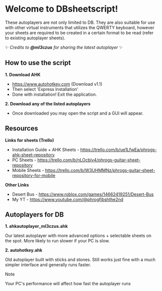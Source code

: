# Welcome to DBsheetscript!
These autoplayers are not only limited to DB. They are also suitable for use with other virtual instruments that utilizes the QWERTY keyboard, however your sheets are required to be created in a certain format to be read (refer to existing autoplayer sheets).

✨ _Credits to **@ml3czus** for sharing the latest autoplayer_ ✨

## How to use the script
**1. Download AHK**
- https://www.autohotkey.com (Download v1.1)
- Then select 'Express Installation'
- Done with installation! Exit the application.

**2. Download any of the listed autoplayers**
- Once downloaded you may open the script and a GUI will appear.

## Resources
**Links for sheets (Trello)**
- Installation Guide + AHK Sheets - https://trello.com/b/ue1LfwEa/phrogs-ahk-sheet-repository
- PC Sheets - https://trello.com/b/nLOcblv4/phrogs-guitar-sheet-repository
- Mobile Sheets - https://trello.com/b/W3UHMMNz/phrogs-guitar-sheet-repository-for-mobile

**Other Links**
- Desert Bus - https://www.roblox.com/games/14662419251/Desert-Bus
- My YT - https://www.youtube.com/@phrogfibshthe2nd

## Autoplayers for DB
**1. ahkautoplayer_ml3czus.ahk** 

Our latest autoplayer with more advanced options + selectable sheets on the spot. More likely to run slower if your PC is slow.
    
**2. autohotkey.ahk**

Old autoplayer built with sticks and stones. Still works just fine with a much simpler interface and generally runs faster.

> [!NOTE]
> Your PC's performance will affect how fast the autoplayer runs

